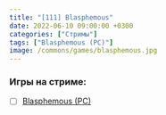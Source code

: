 ```yaml
---
title: "[111] Blasphemous"
date: 2022-06-10 09:00:00 +0300
categories: ["Стримы"]
tags: ["Blasphemous (PC)"]
image: /commons/games/blasphemous.jpg
---
```


### Игры на стриме:
+ [ ] [Blasphemous (PC)](/tags/blasphemous-pc)
